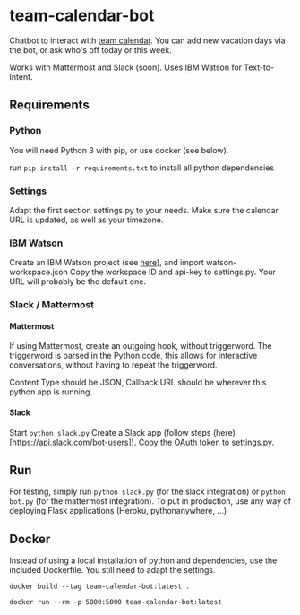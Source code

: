 # team-calendar-bot

Chatbot to interact with [team calendar](https://github.com/wdvr/team-calendar). You can add new vacation days via the bot, or ask who's off today or this week.

Works with Mattermost and Slack (soon). Uses IBM Watson for Text-to-Intent.

## Requirements

### Python
You will need Python 3 with pip, or use docker (see below).

run `pip install -r requirements.txt` to install all python dependencies

### Settings

Adapt the first section settings.py to your needs. Make sure the calendar URL is updated, as well as your timezone.

### IBM Watson
Create an IBM Watson project (see [here](https://www.ibm.com/watson/how-to-build-a-chatbot/)), and import watson-workspace.json
Copy the workspace ID and api-key to settings.py. Your URL will probably be the default one.

### Slack / Mattermost

#### Mattermost
If using Mattermost, create an outgoing hook, without triggerword. The triggerword is parsed in the Python code, this allows for interactive conversations, without having to repeat the triggerword.

Content Type should be JSON, Callback URL should be wherever this python app is running.

#### Slack
Start `python slack.py`
Create a Slack app (follow steps (here)[https://api.slack.com/bot-users]). Copy the OAuth token to settings.py.

## Run
For testing, simply run `python slack.py` (for the slack integration) or `python bot.py` (for the mattermost integration).
To put in production, use any way of deploying Flask applications (Heroku, pythonanywhere, ...)

## Docker
Instead of using a local installation of python and dependencies, use the included Dockerfile. You still need to adapt the settings.

`docker build --tag team-calendar-bot:latest .`

`docker run --rm -p 5000:5000 team-calendar-bot:latest`
